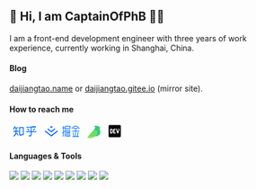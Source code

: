 ## 👋 Hi, I am CaptainOfPhB 👨‍💻

I am a front-end development engineer with three years of work experience, currently working in Shanghai, China.

#### Blog

[daijiangtao.name](https://daijiangtao.name) or [daijiangtao.gitee.io](https://daijiangtao.gitee.io) (mirror site).

#### How to reach me

[<img src="zhihu.png" height="25px" />](https://www.zhihu.com/people/CaptainInPHW)&nbsp;
[<img src="juejin.png" height="25px" />](https://juejin.cn/user/2488950055523965)&nbsp;&nbsp;
[<img src="yq.png" height="22px" />](https://www.yuque.com/captainofphb)&nbsp;&nbsp;
[<img src="dev.png" height="25px" />](https://dev.to/captainofphb)

#### Languages & Tools

![](https://img.shields.io/badge/-html5-red?style=for-the-badge&color=e34f26)
![](https://img.shields.io/badge/-css3-red?style=for-the-badge&color=2c9cd8)
![](https://img.shields.io/badge/-javascript-red?style=for-the-badge&color=f2c904)
![](https://img.shields.io/badge/-typescript-red?style=for-the-badge&color=006cbf)
![](https://img.shields.io/badge/-node-red?style=for-the-badge&color=71af04)
![](https://img.shields.io/badge/-vue-red?style=for-the-badge&color=39aa76)
![](https://img.shields.io/badge/-react-red?style=for-the-badge&color=00caf6)
![](https://img.shields.io/badge/-webpack-red?style=for-the-badge&color=7fc9f2)
![](https://img.shields.io/badge/-jest-red?style=for-the-badge&color=8a384e)
